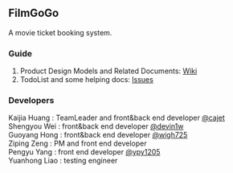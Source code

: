 ## FilmGoGo


A movie ticket booking system.

### Guide
1. Product Design Models and Related Documents: [Wiki](https://github.com/cajet/FilmGoGo/wiki)
2. TodoList and some helping docs: [Issues](https://github.com/cajet/FilmGoGo/issues)

### Developers
Kaijia Huang : TeamLeader and front&back end developer [@cajet](https://github.com/cajet)</br>
Shengyou Wei : front&back end developer [@devin1w](https://github.com/devin1w)</br>
Guoyang Hong : front&back end developer [@wigh725](https://github.com/wigh725)</br>
Ziping Zeng : PM and front end developer</br>
Pengyu Yang : front end developer [@ypy1205](https://github.com/ypy1205)</br>
Yuanhong Liao : testing engineer</br>
